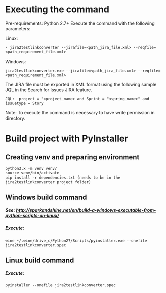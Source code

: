 # __Executing the command__

Pre-requirements: Python 2.7+
Execute the command with the following parameters:

Linux:

    - jira2testlinkconverter --jirafile=<path_jira_file.xml> --reqfile=<path_requirement_file.xml>

Windows:

    jira2testlinkconverter.exe --jirafile=<path_jira_file.xml> --reqfile=<path_requirement_file.xml>

The JIRA file must be exported in XML format using the following sample JQL in the Search for Issues JIRA feature.

    JQL:  project = "<project_name> and Sprint = "<spring_name>" and issuetype = Story

Note: To execute the command is necessary to have write permission in directory.

# __Build project with PyInstaller__

## Creating venv and preparing environment
    python3.x -m venv venv/
    source venv/bin/activate
    pip install -r dependencies.txt (needs to be in the jira2testlinkconverter project folder)

## Windows build command
##### See: http://sparkandshine.net/en/build-a-windows-executable-from-python-scripts-on-linux/
##### Execute:
    wine ~/.wine/drive_c/Python27/Scripts/pyinstaller.exe --onefile jira2testlinkconverter.spec

## Linux build command
##### Execute:
    pyinstaller --onefile jira2testlinkconverter.spec